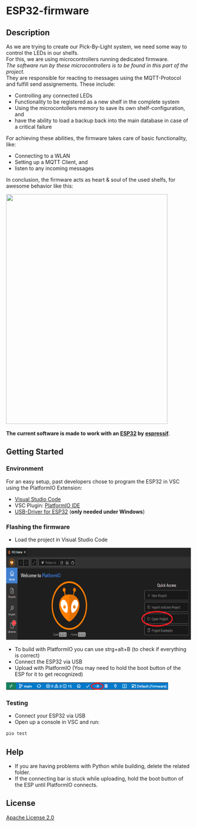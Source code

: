 # ESP32-firmware

## Description

As we are trying to create our Pick-By-Light system, we need some way to control the LEDs in our shelfs.  
For this, we are using microcontrollers running dedicated firmware.  
_The software run by these microcontrollers is to be found in this part of the project._  
They are responsible for reacting to messages using the MQTT-Protocol and fulfill send assignements.
These include:
* Controlling any connected LEDs
* Functionality to be registered as a new shelf in the complete system
* Using the microcontollers memory to save its own shelf-configuration, and
* have the ability to load a backup back into the main database in case of a critical failure  
  
For achieving these abilities, the firmware takes care of basic functionality, like:
* Connecting to a WLAN
* Setting up a MQTT Client, and
* listen to any incoming messages

In conclusion, the firmware acts as heart & soul of the used shelfs, for awesome behavior like this:  
  
<img src="Showcase.gif" width="440" height="625"/>
  
**The current software is made to work with an [ESP32](https://www.espressif.com/en/products/socs/esp32) by [espressif](https://www.espressif.com/en).**

## Getting Started

### Environment

For an easy setup, past developers chose to program the ESP32 in VSC using the PlatformIO Extension:
* [Visual Studio Code](https://code.visualstudio.com/)
* VSC Plugin: [PlatformIO IDE](https://platformio.org/platformio-ide)
* [USB-Driver for ESP32](https://www.silabs.com/developers/usb-to-uart-bridge-vcp-drivers) (**only needed under Windows**) 

### Flashing the firmware

* Load the project in Visual Studio Code
<img src="Instructions/OpenProject.png" width="700" height="250"/>

* To build with PlatformIO you can use strg+alt+B (to check if everything is correct)
* Connect the ESP32 via USB
* Upload with PlatformIO (You may need to hold the boot button of the ESP for it to get recognized)
<img src="Instructions/Upload.png">

### Testing

* Connect your ESP32 via USB
* Open up a console in VSC and run:
```bash
pio test
```

## Help

* If you are having problems with Python while building, delete the related folder.
* If the connecting bar is stuck while uploading, hold the boot button of the ESP until PlatformIO connects.

## License

[Apache License 2.0](https://www.tldrlegal.com/l/apache2)
